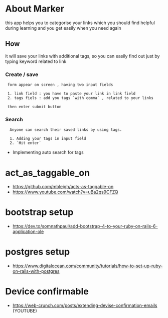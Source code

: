 # About Marker 
 this app helps you to categorise your links which you should find helpful during learning and  you get easily 
when you need again 

## How 
 it will save your links with additional tags, so you can easily find out just by typing keyword related to link 

### Create / save
```
 form appear on screen , having two input fields

 1. link field : you have to paste your link in link field 
 2. tags fiels : add you tags `with comma` , related to your links 

 then enter submit button 
 ```

### Search 
```
  Anyone can search their saved links by using tags.

  1. Adding your tags in input field
  2. `Hit enter`
```
  - Implementing auto search for tags 

# act_as_taggable_on 
- https://github.com/mbleigh/acts-as-taggable-on
- https://www.youtube.com/watch?v=uBa2qs9CFZQ
 
# bootstrap setup 
- https://dev.to/somnathpaul/add-bootstrap-4-to-your-ruby-on-rails-6-application-ole

# postgres setup 
- https://www.digitalocean.com/community/tutorials/how-to-set-up-ruby-on-rails-with-postgres

# Device confirmable 
- https://web-crunch.com/posts/extending-devise-confirmation-emails  (YOUTUBE)